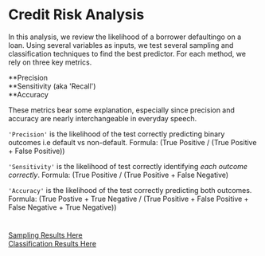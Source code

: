 # Credit Risk Analysis

In this analysis, we review the likelihood of a borrower defaultingo on a loan. Using several variables as inputs, we test several sampling and classification techniques to find the best predictor. For each method, we rely on three key metrics. 

**Precision
<br>
**Sensitivity (aka 'Recall')
<br>
**Accuracy

These metrics bear some explanation, especially since precision and accuracy are nearly interchangeable in everyday speech.

```'Precision'``` is the likelihood of the test correctly predicting binary outcomes i.e default vs non-default. 
Formula: (True Positive / (True Positive + False Positive))

```'Sensitivity'``` is the likelihood of test correctly identifying *each outcome correctly*. 
Formula: (True Positive / (True Positive + False Negative)

```'Accuracy'``` is the likelihood of the test correctly predicting both outcomes. 
Formula: (True Postive + True Negative / (True Positive + False Positive + False Negative + True Negative))

#

[Sampling Results Here](https://github.com/carlosjennings1991/Credit_Risk_Analysis/blob/main/credit_risk_resampling.ipynb)
<br>
[Classification Results Here](https://github.com/carlosjennings1991/Credit_Risk_Analysis/blob/main/credit_risk_ensemble.ipynb)

#

